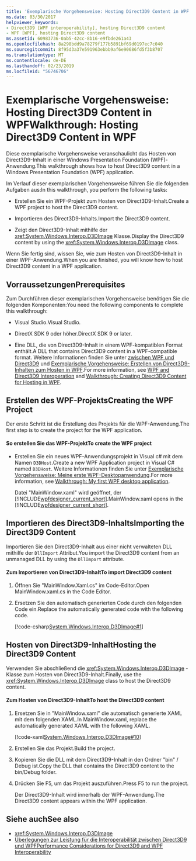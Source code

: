 ```yaml
---
title: 'Exemplarische Vorgehensweise: Hosting Direct3D9 Content in WPF'
ms.date: 03/30/2017
helpviewer_keywords:
- Direct3D9 [WPF interoperability], hosting Direct3D9 content
- WPF [WPF], hosting Direct3D9 content
ms.assetid: 60983736-0ab5-42cc-8b16-e9fbde261a43
ms.openlocfilehash: 8a298bdd9a78279f177b5891bf69d0197ec7c040
ms.sourcegitcommit: 8f95d3a37e591963ebbb9af6e90686fd5f3b8707
ms.translationtype: MT
ms.contentlocale: de-DE
ms.lasthandoff: 02/23/2019
ms.locfileid: "56746706"
---
```

# <a name="walkthrough-hosting-direct3d9-content-in-wpf"></a><span data-ttu-id="2ba98-102">Exemplarische Vorgehensweise: Hosting Direct3D9 Content in WPF</span><span class="sxs-lookup"><span data-stu-id="2ba98-102">Walkthrough: Hosting Direct3D9 Content in WPF</span></span>
<span data-ttu-id="2ba98-103">Diese exemplarische Vorgehensweise veranschaulicht das Hosten von Direct3D9-Inhalt in einer Windows Presentation Foundation (WPF)-Anwendung.</span><span class="sxs-lookup"><span data-stu-id="2ba98-103">This walkthrough shows how to host Direct3D9 content in a Windows Presentation Foundation (WPF) application.</span></span>  
  
 <span data-ttu-id="2ba98-104">Im Verlauf dieser exemplarischen Vorgehensweise führen Sie die folgenden Aufgaben aus:</span><span class="sxs-lookup"><span data-stu-id="2ba98-104">In this walkthrough, you perform the following tasks:</span></span>  
  
-   <span data-ttu-id="2ba98-105">Erstellen Sie ein WPF-Projekt zum Hosten von Direct3D9-Inhalt.</span><span class="sxs-lookup"><span data-stu-id="2ba98-105">Create a WPF project to host the Direct3D9 content.</span></span>  
  
-   <span data-ttu-id="2ba98-106">Importieren des Direct3D9-Inhalts.</span><span class="sxs-lookup"><span data-stu-id="2ba98-106">Import the Direct3D9 content.</span></span>  
  
-   <span data-ttu-id="2ba98-107">Zeigt den Direct3D9-Inhalt mithilfe der <xref:System.Windows.Interop.D3DImage> Klasse.</span><span class="sxs-lookup"><span data-stu-id="2ba98-107">Display the Direct3D9 content by using the <xref:System.Windows.Interop.D3DImage> class.</span></span>  
  
 <span data-ttu-id="2ba98-108">Wenn Sie fertig sind, wissen Sie, wie zum Hosten von Direct3D9-Inhalt in einer WPF-Anwendung.</span><span class="sxs-lookup"><span data-stu-id="2ba98-108">When you are finished, you will know how to host Direct3D9 content in a WPF application.</span></span>  
  
## <a name="prerequisites"></a><span data-ttu-id="2ba98-109">Vorraussetzungen</span><span class="sxs-lookup"><span data-stu-id="2ba98-109">Prerequisites</span></span>  
 <span data-ttu-id="2ba98-110">Zum Durchführen dieser exemplarischen Vorgehensweise benötigen Sie die folgenden Komponenten:</span><span class="sxs-lookup"><span data-stu-id="2ba98-110">You need the following components to complete this walkthrough:</span></span>  
  
-   <span data-ttu-id="2ba98-111">Visual Studio.</span><span class="sxs-lookup"><span data-stu-id="2ba98-111">Visual Studio.</span></span>  
  
-   <span data-ttu-id="2ba98-112">DirectX SDK 9 oder höher.</span><span class="sxs-lookup"><span data-stu-id="2ba98-112">DirectX SDK 9 or later.</span></span>  
  
-   <span data-ttu-id="2ba98-113">Eine DLL, die von Direct3D9-Inhalt in einem WPF-kompatiblen Format enthält.</span><span class="sxs-lookup"><span data-stu-id="2ba98-113">A DLL that contains Direct3D9 content in a WPF-compatible format.</span></span> <span data-ttu-id="2ba98-114">Weitere Informationen finden Sie unter [zwischen WPF und Direct3D9](../../../../docs/framework/wpf/advanced/wpf-and-direct3d9-interoperation.md) und [Exemplarische Vorgehensweise: Erstellen von Direct3D9-Inhalten zum Hosten in WPF](../../../../docs/framework/wpf/advanced/walkthrough-creating-direct3d9-content-for-hosting-in-wpf.md).</span><span class="sxs-lookup"><span data-stu-id="2ba98-114">For more information, see [WPF and Direct3D9 Interoperation](../../../../docs/framework/wpf/advanced/wpf-and-direct3d9-interoperation.md) and [Walkthrough: Creating Direct3D9 Content for Hosting in WPF](../../../../docs/framework/wpf/advanced/walkthrough-creating-direct3d9-content-for-hosting-in-wpf.md).</span></span>  
  
## <a name="creating-the-wpf-project"></a><span data-ttu-id="2ba98-115">Erstellen des WPF-Projekts</span><span class="sxs-lookup"><span data-stu-id="2ba98-115">Creating the WPF Project</span></span>  
 <span data-ttu-id="2ba98-116">Der erste Schritt ist die Erstellung des Projekts für die WPF-Anwendung.</span><span class="sxs-lookup"><span data-stu-id="2ba98-116">The first step is to create the project for the WPF application.</span></span>  
  
#### <a name="to-create-the-wpf-project"></a><span data-ttu-id="2ba98-117">So erstellen Sie das WPF-Projekt</span><span class="sxs-lookup"><span data-stu-id="2ba98-117">To create the WPF project</span></span>  
  
-   <span data-ttu-id="2ba98-118">Erstellen Sie ein neues WPF-Anwendungsprojekt in Visual c# mit dem Namen `D3DHost`.</span><span class="sxs-lookup"><span data-stu-id="2ba98-118">Create a new WPF Application project in Visual C# named `D3DHost`.</span></span> <span data-ttu-id="2ba98-119">Weitere Informationen finden Sie unter [Exemplarische Vorgehensweise: Meine erste WPF-Desktopanwendung](../getting-started/walkthrough-my-first-wpf-desktop-application.md).</span><span class="sxs-lookup"><span data-stu-id="2ba98-119">For more information, see [Walkthrough: My first WPF desktop application](../getting-started/walkthrough-my-first-wpf-desktop-application.md).</span></span>  
  
     <span data-ttu-id="2ba98-120">Datei "MainWindow.xaml" wird geöffnet, der [!INCLUDE[wpfdesigner_current_short](../../../../includes/wpfdesigner-current-short-md.md)].</span><span class="sxs-lookup"><span data-stu-id="2ba98-120">MainWindow.xaml opens in the [!INCLUDE[wpfdesigner_current_short](../../../../includes/wpfdesigner-current-short-md.md)].</span></span>  
  
## <a name="importing-the-direct3d9-content"></a><span data-ttu-id="2ba98-121">Importieren des Direct3D9-Inhalts</span><span class="sxs-lookup"><span data-stu-id="2ba98-121">Importing the Direct3D9 Content</span></span>  
 <span data-ttu-id="2ba98-122">Importieren Sie den Direct3D9-Inhalt aus einer nicht verwalteten DLL mithilfe der `DllImport` Attribut.</span><span class="sxs-lookup"><span data-stu-id="2ba98-122">You import the Direct3D9 content from an unmanaged DLL by using the `DllImport` attribute.</span></span>  
  
#### <a name="to-import-direct3d9-content"></a><span data-ttu-id="2ba98-123">Zum Importieren von Direct3D9-Inhalt</span><span class="sxs-lookup"><span data-stu-id="2ba98-123">To import Direct3D9 content</span></span>  
  
1.  <span data-ttu-id="2ba98-124">Öffnen Sie "MainWindow.Xaml.cs" im Code-Editor.</span><span class="sxs-lookup"><span data-stu-id="2ba98-124">Open MainWindow.xaml.cs in the Code Editor.</span></span>  
  
2.  <span data-ttu-id="2ba98-125">Ersetzen Sie den automatisch generierten Code durch den folgenden Code ein.</span><span class="sxs-lookup"><span data-stu-id="2ba98-125">Replace the automatically generated code with the following code.</span></span>  
  
     [!code-csharp[System.Windows.Interop.D3DImage#1](../../../../samples/snippets/csharp/VS_Snippets_Wpf/System.Windows.Interop.D3DImage/CS/window1.xaml.cs#1)]  
  
## <a name="hosting-the-direct3d9-content"></a><span data-ttu-id="2ba98-126">Hosten von Direct3D9-Inhalt</span><span class="sxs-lookup"><span data-stu-id="2ba98-126">Hosting the Direct3D9 Content</span></span>  
 <span data-ttu-id="2ba98-127">Verwenden Sie abschließend die <xref:System.Windows.Interop.D3DImage> -Klasse zum Hosten von Direct3D9-Inhalt.</span><span class="sxs-lookup"><span data-stu-id="2ba98-127">Finally, use the <xref:System.Windows.Interop.D3DImage> class to host the Direct3D9 content.</span></span>  
  
#### <a name="to-host-the-direct3d9-content"></a><span data-ttu-id="2ba98-128">Zum Hosten von Direct3D9-Inhalt</span><span class="sxs-lookup"><span data-stu-id="2ba98-128">To host the Direct3D9 content</span></span>  
  
1.  <span data-ttu-id="2ba98-129">Ersetzen Sie in "MainWindow.xaml" die automatisch generierte XAML mit dem folgenden XAML.</span><span class="sxs-lookup"><span data-stu-id="2ba98-129">In MainWindow.xaml, replace the automatically generated XAML with the following XAML.</span></span>  
  
     [!code-xaml[System.Windows.Interop.D3DImage#10](../../../../samples/snippets/csharp/VS_Snippets_Wpf/System.Windows.Interop.D3DImage/CS/window1.xaml#10)]  
  
2.  <span data-ttu-id="2ba98-130">Erstellen Sie das Projekt.</span><span class="sxs-lookup"><span data-stu-id="2ba98-130">Build the project.</span></span>  
  
3.  <span data-ttu-id="2ba98-131">Kopieren Sie die DLL mit dem Direct3D9-Inhalt in den Ordner "bin" / Debug ist.</span><span class="sxs-lookup"><span data-stu-id="2ba98-131">Copy the DLL that contains the Direct3D9 content to the bin/Debug folder.</span></span>  
  
4.  <span data-ttu-id="2ba98-132">Drücken Sie F5, um das Projekt auszuführen.</span><span class="sxs-lookup"><span data-stu-id="2ba98-132">Press F5 to run the project.</span></span>  
  
     <span data-ttu-id="2ba98-133">Der Direct3D9-Inhalt wird innerhalb der WPF-Anwendung.</span><span class="sxs-lookup"><span data-stu-id="2ba98-133">The Direct3D9 content appears within the WPF application.</span></span>  
  
## <a name="see-also"></a><span data-ttu-id="2ba98-134">Siehe auch</span><span class="sxs-lookup"><span data-stu-id="2ba98-134">See also</span></span>
- <xref:System.Windows.Interop.D3DImage>
- [<span data-ttu-id="2ba98-135">Überlegungen zur Leistung für die Interoperabilität zwischen Direct3D9 und WPF</span><span class="sxs-lookup"><span data-stu-id="2ba98-135">Performance Considerations for Direct3D9 and WPF Interoperability</span></span>](../../../../docs/framework/wpf/advanced/performance-considerations-for-direct3d9-and-wpf-interoperability.md)
